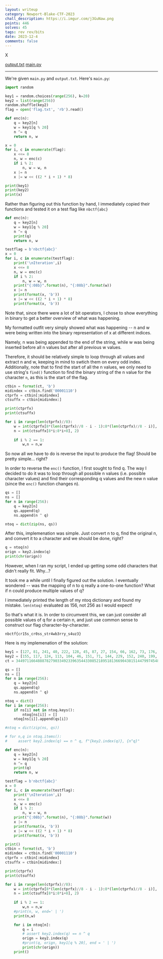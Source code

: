 ```yaml
---
layout: writeup
category: Newport-Blake-CTF-2023
chall_description: https://i.imgur.com/j3GuNaw.png
points: 446
solves: 45
tags: rev rev/bits
date: 2023-12-4
comments: false
---
```


X  

[output.txt](https://github.com/Nightxade/ctf-writeups/blob/master/assets/CTFs/Newport-Blake-CTF-2023/rev/output.txt) [main.py](https://github.com/Nightxade/ctf-writeups/blob/master/assets/CTFs/Newport-Blake-CTF-2023/rev/main.py)  

---

We're given `main.py` and `output.txt`. Here's `main.py`:  

```py
import random

key1 = random.choices(range(256), k=20)
key2 = list(range(256))
random.shuffle(key2)
flag = open('flag.txt', 'rb').read()    

def enc(n):
    q = key2[n]
    w = key1[q % 20]
    n ^= q
    return n, w

x = 0
for i, c in enumerate(flag):
    x <<= 8
    n, w = enc(c)
    if i % 2:
        n, w = w, n
    x |= n
    x |= w << ((2 * i + 1) * 8)

print(key1)
print(key2)
print(x)
```

Rather than figuring out this function by hand, I immediately copied their functions and tested it on a test flag like `nbctf{abc}`  

```py
def enc(n):
    q = key2[n]
    w = key1[q % 20]
    n ^= q
    print(q)
    return n, w

testflag = b'nbctf{abc}'
x = 0
for i, c in enumerate(testflag):
    print('\nIteration',i)
    x <<= 8
    n, w = enc(c)
    if i % 2:
        n, w = w, n
    print("{:08b}".format(n), "{:08b}".format(w))
    x |= n
    print(format(x, 'b'))
    x |= w << ((2 * i + 1) * 8)
    print(format(x, 'b'))
```

Note that, since there were a lot of bit operators, I chose to show everything in binary to get a better overview of what was happening.  

My formatted outfit very simply showed what was happening -- n and w were being written into the binary representation of x at different indices.  

Namely, n was being appended to the end of the string, while w was being inserted before all n values but after all previous w values.  

Therefore, it should be relatively simple to loop through all values and extract n and w, keeping in mind to swtich them on every odd index. Additionally, note that to find the start of all the n values, we only need to use string's `find()` function to find the binary string of the n value for the character `n`, as this is the start of the flag.  

```py
ctbin = format(ct, 'b')
midindex = ctbin.find('00001110')
ctprfx = ctbin[:midindex]
ctsuffx = ctbin[midindex:]

print(ctprfx)
print(ctsuffx)

for i in range(len(ctprfx)//8):
    w = int(ctprfx[8*(len(ctprfx)//8 - i - 1):8*(len(ctprfx)//8 - i)], 2)
    n = int(ctsuffx[8*i:8*i+8], 2)
    
    if i % 2 == 1:
        w,n = n,w
```

So now all we have to do is reverse the input to produce the flag! Should be pretty simple... right?  

In order to reverse the `enc()` function, I first sought to find q. The way I decided to do it was to loop through all possible n values (i.e. possible character values) and find their corresponding q values and the new n value (since the `enc()` function changes n).  

```py
qs = []
ns = []
for n in range(256):
    q = key2[n]
    qs.append(q)
    ns.append(n ^ q)

ntoq = dict(zip(ns, qs))
```

After this, implemenation was simple. Just convert n to q, find the original n, and convert it to a character and we should be done, right?  

```py
q = ntoq(n)
orign = key2.index(q)
print(chr(orign))
```

However, when I ran my script, I ended up getting some odd characters that didn't really fit. Why...?  

It took me a while until I finally figured out the solution. I eventually wondered -- was the mapping of n to q really a one-to-one function? What if n could produce multiple values of q?  

I immediately printed the length of my ntoq dictionary and found my mistake. `len(ntoq)` evaluated as 156, not 256 as I would expect!  

So that's what it is. In order to circumvent this, we can just consider all possible values of q for a certain n, and just use common sense to construct our flag character-by-character.  

    nbctf{cr15s_cr0ss_str4wb3rry_s4uz3}

Here is my implemenation of the solution:  
```py
key1 = [127, 81, 241, 40, 222, 128, 45, 87, 27, 154, 66, 162, 73, 176, 172, 164, 106, 234, 77, 5]
key2 = [155, 117, 124, 113, 104, 46, 151, 71, 144, 229, 152, 240, 199, 88, 103, 105, 245, 209, 13, 82, 166, 9, 201, 233, 228, 154, 19, 5, 30, 141, 81, 206, 246, 232, 107, 29, 208, 253, 187, 116, 98, 160, 60, 7, 220, 143, 80, 239, 52, 15, 94, 50, 149, 241, 57, 92, 230, 100, 31, 51, 36, 24, 39, 14, 25, 90, 101, 55, 194, 225, 157, 102, 2, 26, 148, 161, 180, 120, 223, 165, 32, 146, 185, 243, 119, 210, 172, 244, 1, 125, 44, 35, 169, 179, 188, 64, 207, 33, 137, 200, 142, 182, 250, 195, 28, 4, 79, 191, 86, 215, 96, 236, 91, 122, 196, 87, 118, 231, 126, 97, 147, 67, 132, 190, 234, 237, 43, 193, 252, 18, 212, 163, 56, 73, 123, 176, 162, 23, 192, 49, 21, 242, 171, 112, 153, 238, 203, 134, 167, 93, 115, 95, 8, 12, 65, 217, 248, 168, 219, 47, 211, 108, 76, 129, 145, 62, 156, 34, 218, 135, 48, 70, 75, 3, 249, 72, 202, 133, 183, 38, 37, 227, 164, 173, 159, 251, 0, 174, 54, 20, 136, 53, 138, 99, 226, 178, 42, 66, 150, 205, 204, 214, 197, 235, 110, 216, 63, 45, 184, 74, 41, 177, 27, 69, 130, 89, 61, 247, 255, 17, 254, 181, 131, 22, 224, 83, 189, 59, 114, 139, 111, 68, 6, 84, 11, 127, 221, 106, 77, 109, 158, 170, 16, 121, 222, 186, 10, 58, 175, 40, 128, 198, 78, 85, 213, 140]
ct = 3449711664888782790334923396354433085218951813669043815144799745483347584183883892868078716490762334737115401929391994359609927294549975954045314661787321463018287415952

qs = []
ns = []
for n in range(256):
    q = key2[n]
    qs.append(q)
    ns.append(n ^ q)

ntoq = dict()
for i in range(256):
    if ns[i] not in ntoq.keys():
        ntoq[ns[i]] = []
    ntoq[ns[i]].append(qs[i])

#ntoq = dict(zip(ns, qs))

# for n,q in ntoq.items():
#     assert key2.index(q) == n ^ q, f"{key2.index(q)}, {n^q}"

def enc(n):
    q = key2[n]
    w = key1[q % 20]
    n ^= q
    print(q)
    return n, w

testflag = b'nbctf{abc}'
x = 0
for i, c in enumerate(testflag):
    print('\nIteration',i)
    x <<= 8
    n, w = enc(c)
    if i % 2:
        n, w = w, n
    print("{:08b}".format(n), "{:08b}".format(w))
    x |= n
    print(format(x, 'b'))
    x |= w << ((2 * i + 1) * 8)
    print(format(x, 'b'))

print()
ctbin = format(ct, 'b')
midindex = ctbin.find('00001110')
ctprfx = ctbin[:midindex]
ctsuffx = ctbin[midindex:]

print(ctprfx)
print(ctsuffx)

for i in range(len(ctprfx)//8):
    w = int(ctprfx[8*(len(ctprfx)//8 - i - 1):8*(len(ctprfx)//8 - i)], 2)
    n = int(ctsuffx[8*i:8*i+8], 2)
    
    if i % 2 == 1:
        w,n = n,w
    #print(n, w, end=' | ')
    print(n,w)

    for i in ntoq[n]:
        q = i
        # assert key2.index(q) == n ^ q
        orign = key2.index(q)
        #print(q, orign, key1[q % 20], end = ' | ')
        print(chr(orign))
    print()
```